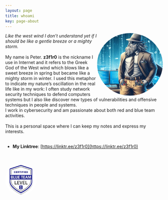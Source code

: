```yaml
---
layout: page
title: whoami
key: page-about
---
```


<!-- Right alignment! -->
<img align="right" width="210" height="200" src="assets/goddd.jpg" style="border-radius:50%;">

<div name="introduction">

<cite>Like the west wind I don’t understand yet if I should be like a gentle breeze or a mighty storm.</cite> 
<br><br>
My name is Peter. <b>z3f1r0</b> is the nickname I use in Internet and it refers to the Greek God of the West wind which blows like a sweet breeze in spring but became like a mighty storm in winter.
I used this metaphor to indicate my nature’s oscillation in the real life like in my work: I often study network security techniques to defend computers systems but I also like discover 
new types of vulnerabilities and offensive techniques in people and systems. <br>
I work in cybersecurity and am passionate about both red and blue team activities.<br>
<br>
This is a personal space where I can keep my notes and express my interests. <br><br>

</div>

- **My Linktree**: [https://linktr.ee/z3f1r0](https://linktr.ee/z3f1r0)

<br>
<script src="https://tryhackme.com/badge/519455"> </script>
<br>  
<img width="100" height="100" src="assets/btl1.png" style="border-radius:50%;">
